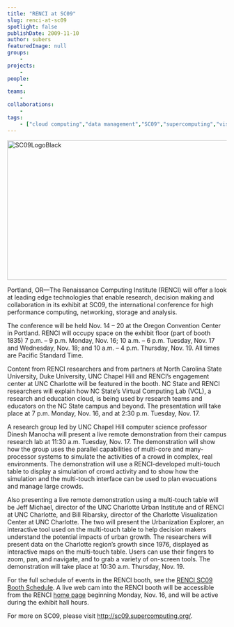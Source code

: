 ```yaml
---
title: "RENCI at SC09"
slug: renci-at-sc09
spotlight: false
publishDate: 2009-11-10
author: subers
featuredImage: null
groups:
    - 
projects:
    - 
people:
    - 
teams: 
    - 
collaborations:
    - 
tags:
    - ["cloud computing","data management","SC09","supercomputing","visualization infrastructure"]
---
```

<p><img class="alignnone size-full wp-image-4358" title="SC09LogoBlack" src="https://www.renci.org/wp-content/uploads/2009/11/SC09LogoBlack.jpg" alt="SC09LogoBlack" width="630" height="320" /></p>

<p>Portland, OR—The Renaissance Computing Institute (RENCI) will offer a look at leading edge technologies that enable research, decision making and collaboration in its exhibit at SC09, the international conference for high performance computing, networking, storage and analysis.<!--more--></p>

<p>The conference will be held Nov. 14 – 20 at the Oregon Convention Center in Portland. RENCI will occupy space on the exhibit floor (part of booth 1835) 7 p.m. – 9 p.m. Monday, Nov. 16; 10 a.m. – 6 p.m. Tuesday, Nov. 17 and Wednesday, Nov. 18; and 10 a.m. – 4 p.m. Thursday, Nov. 19. All times are Pacific Standard Time.</p>

<p>Content from RENCI researchers and from partners at North Carolina State University, Duke University, UNC Chapel Hill and RENCI’s engagement center at UNC Charlotte will be featured in the booth. NC State and RENCI researchers will explain how NC State’s Virtual Computing Lab (VCL), a research and education cloud, is being used by research teams and educators on the NC State campus and beyond. The presentation will take place at 7 p.m. Monday, Nov. 16, and at 2:30 p.m. Tuesday, Nov. 17.</p>

<p>A research group led by UNC Chapel Hill computer science professor Dinesh Manocha will present a live remote demonstration from their campus research lab at 11:30 a.m. Tuesday, Nov. 17.  The demonstration will show how the group uses the parallel capabilities of multi-core and many-processor systems to simulate the activities of a crowd in complex, real environments. The demonstration will use a RENCI-developed multi-touch table to display a simulation of crowd activity and to show how the simulation and the multi-touch interface can be used to plan evacuations and manage large crowds.</p>

<p>Also presenting a live remote demonstration using a multi-touch table will be Jeff Michael, director of the UNC Charlotte Urban Institute and of RENCI at UNC Charlotte, and Bill Ribarsky, director of the Charlotte Visualization Center at UNC Charlotte. The two will present the Urbanization Explorer, an interactive tool used on the multi-touch table to help decision makers understand the potential impacts of urban growth. The researchers will present data on the Charlotte region’s growth since 1976, displayed as interactive maps on the multi-touch table. Users can use their fingers to zoom, pan, and navigate, and to grab a variety of on-screen tools. The demonstration will take place at 10:30 a.m. Thursday, Nov. 19.</p>

<p>For the full schedule of events in the RENCI booth, see the <a href="https://www.renci.org/wp-content/uploads/2009/11/PresentationSchedule_FINAL.pdf" target="_blank">RENCI SC09 Booth Schedule</a>. A live web cam into the RENCI booth will be accessible from the RENCI <a href="https://www.renci.org">home page</a> beginning Monday, Nov. 16, and will be active during the exhibit hall hours.</p>

<p>For more on SC09, please visit <a href="http://sc09.supercomputing.org/">http://sc09.supercomputing.org/</a>.</p>
